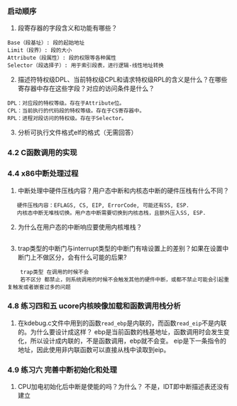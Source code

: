 ### 启动顺序

1. 段寄存器的字段含义和功能有哪些？
```
Base（段基址）: 段的起始地址
Limit（段界）: 段的大小
Attribute（段属性）: 段的权限等各种属性
Selector（段选择子）: 用于索引段表，进行逻辑-线性地址转换
```
2. 描述符特权级DPL、当前特权级CPL和请求特权级RPL的含义是什么？在哪些寄存器中存在这些字段？对应的访问条件是什么？
```
DPL：对应段的特权等级。存在于Attribute位。
CPL：当前执行的代码段的特权等级。存在于CS寄存器中。
RPL：进程对段访问的特权级。存在于Selector。
```
3. 分析可执行文件格式elf的格式（无需回答）

### 4.2 C函数调用的实现

### 4.4 x86中断处理过程

1. 中断处理中硬件压栈内容？用户态中断和内核态中断的硬件压栈有什么不同？
```
   硬件压栈内容：EFLAGS, CS, EIP, ErrorCode, 可能还有SS, ESP.
   内核态中断无堆栈切换。用户态中断需要切换到内核态栈，且额外压入SS, ESP.
```
2. 为什么在用户态的中断响应要使用内核堆栈？
```因为中断服务例程需要在内核态运行
```
3. trap类型的中断门与interrupt类型的中断门有啥设置上的差别？如果在设置中断门上不做区分，会有什么可能的后果?
``` interrupt类型 在调用的时候会禁止中断调用
    trap类型 在调用的时候不会
    若不区分 都禁止，则系统调用的时候不会触发其他的硬件中断，或都不禁止可能会引起重复触发或者嵌套过多的问题
```


### 4.8 练习四和五 ucore内核映像加载和函数调用栈分析

1. 在kdebug.c文件中用到的函数`read_ebp`是内联的，而函数`read_eip`不是内联的。为什么要设计成这样？
ebp是当前函数的栈基地址，函数调用时会发生变化，所以设计成内联的，不是函数调用，ebp就不会变。
eip是下一条指令的地址，因此使用非内联函数可以直接从栈中读取到eip。
### 4.9 练习六 完善中断初始化和处理

1. CPU加电初始化后中断是使能的吗？为什么？
不是，IDT即中断描述表还没有建立
